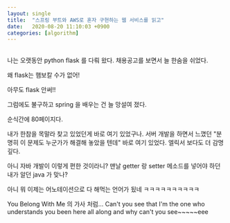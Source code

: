 ```yaml
---
layout: single
title:  "스프링 부트와 AWS로 혼자 구현하는 웹 서비스를 읽고"
date:   2020-08-20 11:10:03 +0900
categories: [algorithm]
---
```


## 
나는 오랫동안 python flask 를 다뤄 왔다.
채용공고를 보면서 늘 한숨을 쉬었다.

왜 flask는 햄보칼 수가 없어!

아무도 flask 안써!!
 
그럼에도 불구하고 spring 을 배우는 건 늘 망설여 졌다.

순식간에 80페이지다.

내가 한참을 목말라 찾고 있었던게 바로 여기 있었구나.
서버 개발을 하면서 느꼈던 "분명히 이 문제도 누군가가 해결해 놓았을 텐데"
바로 여기 있었다. 엘릭서 보다도 더 감명깊다.


아니 자바 개발이 이렇게 편한 것이라니? 
맨날 getter 랑 setter 메소드를 넣어야 하던 내가 알던 java 가 맞나?

아니 뭐 이제는 어노테이션으로 다 해먹는 언어가 됬네 ㅋㅋㅋㅋㅋㅋㅋㅋㅋㅋ

You Belong With Me 의 가사 처럼...
Can't you see that I'm the one who understands you
been here all along and why can't you see~~~~~eee 








